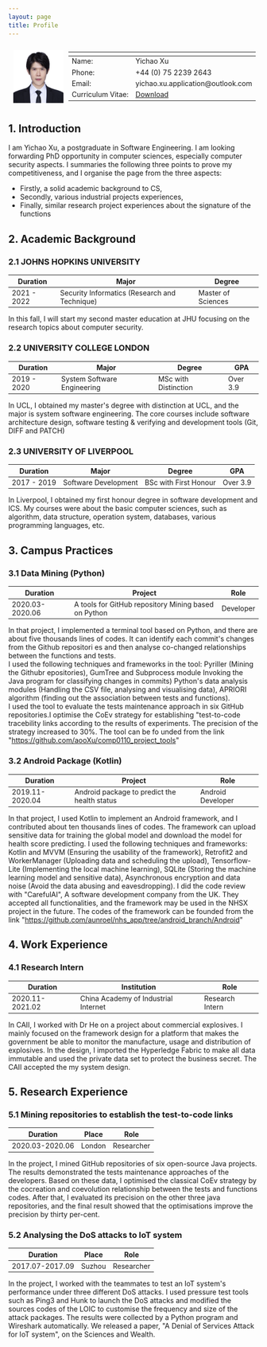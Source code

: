 ```yaml
---
layout: page
title: Profile
---
```

<div style="display:flex; width:100%"> 

<img src="/assets/images/avator.jpg" alt="avator" style="width:20%; margin:10px"/>
<table class="tg" style="width:75%;">
<thead> <tr> <th class="tg-0pky"></th> <th class="tg-0pky"></th> </tr></thead>
<tbody>
  <tr>
    <td class="tg-0pky">Name:</td>
    <td class="tg-0pky">Yichao Xu</td>
  </tr>
  <tr>
    <td class="tg-0pky">Phone:</td>
    <td class="tg-0pky">+44 (0) 75 2239 2643</td>
  </tr>
  <tr>
    <td class="tg-0pky">Email: </td>
    <td class="tg-0pky">yichao.xu.application@outlook.com</td>
  </tr>
  <tr>
    <td class="tg-0pky"><span style="font-weight:normal;font-style:normal;text-decoration:none">Curriculum Vitae</span>: </td>
    <td class="tg-0pky"> <a href="\assets\pdfs\resume.pdf"> Download </a>
</td>
  </tr>
</tbody>
</table>
</div>

## 1. Introduction

I am Yichao Xu, a postgraduate in Software Engineering. I am looking forwarding PhD opportunity in computer sciences, especially computer security aspects. I summaries the following three points to prove my competitiveness, and I organise the page from the three aspects: 
* Firstly, a solid academic background to CS,
* Secondly, various industrial projects experiences,
* Finally, similar research project experiences about the signature of the functions

## 2. Academic Background

### 2.1 JOHNS HOPKINS UNIVERSITY

| Duration | Major | Degree |
| - | - | - | 
| 2021 - 2022 | Security Informatics (Research and Technique) | Master of Sciences|

In this fall, I will start my second master education at JHU focusing on the research topics about computer security. 

### 2.2 UNIVERSITY COLLEGE LONDON

| Duration | Major | Degree | GPA |
| - | - | - | - |
| 2019 - 2020 | System Software Engineering | MSc with Distinction | Over 3.9 |

In UCL, I obtained my master's degree with distinction at UCL, and the major is system software engineering. The core courses include software architecture design, software testing & verifying and development tools (Git, DIFF and PATCH)

### 2.3 UNIVERSITY OF LIVERPOOL

| Duration | Major | Degree | GPA |
| - | - | - | - |
| 2017 - 2019 | Software Development | BSc with First Honour | Over 3.9 |

In Liverpool, I obtained my first honour degree in software development and ICS. My courses were about the basic computer sciences, such as algorithm, data structure, operation system, databases, various programming languages, etc. 

## 3. Campus Practices

### 3.1 Data Mining (Python)

| Duration | Project | Role |
| - | - | - | 
| 2020.03-2020.06 | A tools for GitHub repository Mining based on Python | Developer | 

In that project, I implemented a terminal tool based on Python, and there are about five thousands lines of codes. It can identify each commit's changes from the Github repositori es and then analyse co-changed relationships between the functions and tests.  
I used the following techniques and frameworks in the tool: Pyriller (Mining the Githubr epositories), GumTree and Subprocess module Invoking the Java program for classifying changes in commits) Python's data analysis modules (Handling the CSV file, analysing and visualising data), APRIORI algorithm (finding out the association between tests and functions).  
I used the tool to evaluate the tests maintenance approach in six GitHub repositories.I optimise the CoEv strategy for establishing "test-to-code tracebility links according to the results of experiments. The precision of the strategy increased to 30%. The tool can be fo unded from the link "https://github.com/aooXu/comp0110_project_tools"

### 3.2 Android Package (Kotlin)

| Duration | Project | Role |
| - | - | - | 
| 2019.11-2020.04 | Android package to predict the health status | Android Developer | 

In that project, I used Kotlin to implement an Android framework, and I contributed about ten thousands lines of codes. The framework can upload sensitive data for training the global model and download the model for health score predicting.
I used the following techniques and frameworks: Kotlin and MVVM (Ensuring the usability of the framework), Retrofit2 and WorkerManager (Uploading data and scheduling the upload), Tensorflow-Lite (Implementing the local machine learning), SQLite (Storing the machine learning model and sensitive data), Asynchronous encryption and data noise (Avoid the data abusing and eavesdropping).
I did the code review with "CarefulAI", A software development company from the UK. They accepted all functionalities, and the framework may be used in the NHSX project in the future.
The codes of the framework can be founded from the link "https://github.com/aunroel/nhs_app/tree/android_branch/Android"


## 4. Work Experience

### 4.1 Research Intern

| Duration | Institution | Role |
| - | - | - | 
| 2020.11-2021.02 | China Academy of Industrial Internet | Research Intern | 

In CAII, I worked with Dr He on a project about commercial explosives. I mainly focused on the framework design for a platform that makes the government be able to monitor the manufacture, usage and distribution of explosives.
In the design, I imported the Hyperledge Fabric to make all data immutable and used the private data set to protect the business secret.
The CAII accepted the my system design.

## 5. Research Experience

### 5.1 Mining repositories to establish the test-to-code links

| Duration | Place | Role |
| - | - | - | 
| 2020.03-2020.06 | London | Researcher | 

In the project, I mined GitHub repositories of six open-source Java projects. The results demonstrated the tests maintenance approaches of the developers.
Based on these data, I optimised the classical CoEv strategy by the cocreation and coevolution relationship between the tests and functions codes.
After that, I evaluated its precision on the other three java repositories, and the final result showed that the optimisations improve the precision by thirty per-cent.

### 5.2 Analysing the DoS attacks to IoT system

| Duration | Place | Role |
| - | - | - | 
| 2017.07-2017.09 | Suzhou | Researcher | 

In the project, I worked with the teammates to test an IoT system's performance under three different DoS attacks.
I used pressure test tools such as Ping3 and Hunk to launch the DoS attacks and modified the sources codes of the LOIC to customise the frequency and size of the attack packages. The results were collected by a Python program and Wireshark automatically.
We released a paper, "A Denial of Services Attack for IoT system", on the Sciences and Wealth.
